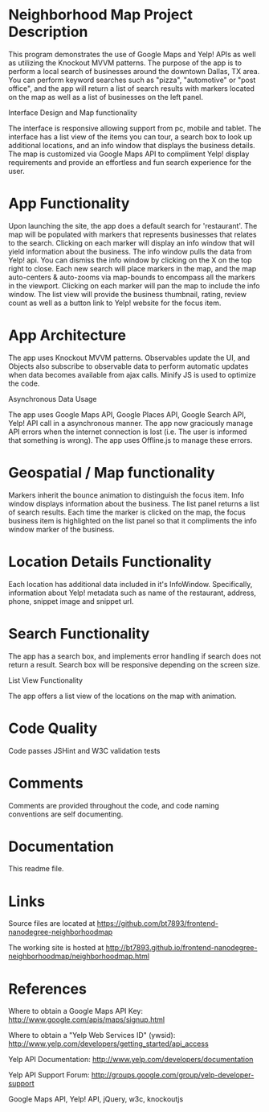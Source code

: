# Neighborhood Map Project Description

This program demonstrates the use of Google Maps and Yelp! APIs as well as utilizing the Knockout MVVM patterns. The purpose of the app is to perform a local search of businesses around the downtown Dallas, TX area. You can perform keyword searches such as "pizza", "automotive" or "post office", and the app will return a list of search results with markers located on the map as well as a list of businesses on the left panel.

Interface Design and Map functionality

The interface is responsive allowing support from pc, mobile and tablet. The interface has a list view of the items you can tour, a search box to look up additional locations, and an info window that displays the business details. The map is customized via Google Maps API to compliment Yelp! display requirements and provide an effortless and fun search experience for the user.

# App Functionality

Upon launching the site, the app does a default search for 'restaurant'. The map will be populated with markers that represents businesses that relates to the search. Clicking on each marker will display an info window that will yield information about the business. The info window pulls the data from Yelp! api. You can dismiss the info window by clicking on the X on the top right to close. Each new search will place markers in the map, and the map auto-centers & auto-zooms via map-bounds to encompass all the markers in the viewport. Clicking on each marker will pan the map to include the info window. The list view will provide the business thumbnail, rating, review count as well as a button link to Yelp! website for the focus item.

# App Architecture

The app uses Knockout MVVM patterns. Observables update the UI, and Objects also subscribe to observable data to perform automatic updates when data becomes available from ajax calls. Minify JS is used to optimize the code.

Asynchronous Data Usage

The app uses Google Maps API, Google Places API, Google Search API, Yelp! API call in a asynchronous manner. The app now graciously manage API errors when the internet connection is lost (i.e. The user is informed that something is wrong). The app uses Offline.js to manage these errors.

# Geospatial / Map functionality

Markers inherit the bounce animation to distinguish the focus item. Info window displays information about the business. The list panel returns a list of search results. Each time the marker is clicked on the map, the focus business item is highlighted on the list panel so that it compliments the info window marker of the business.

# Location Details Functionality

Each location has additional data included in it's InfoWindow. Specifically, information about Yelp! metadata such as name of the restaurant, address, phone, snippet image and snippet url.

# Search Functionality

The app has a search box, and implements error handling if search does not return a result. Search box will be responsive depending on the screen size.

List View Functionality

The app offers a list view of the locations on the map with animation.

# Code Quality

Code passes JSHint and W3C validation tests

# Comments

Comments are provided throughout the code, and code naming conventions are self documenting.

# Documentation

This readme file.

# Links

Source files are located at https://github.com/bt7893/frontend-nanodegree-neighborhoodmap

The working site is hosted at http://bt7893.github.io/frontend-nanodegree-neighborhoodmap/neighborhoodmap.html

# References

Where to obtain a Google Maps API Key: http://www.google.com/apis/maps/signup.html

Where to obtain a "Yelp Web Services ID" (ywsid): http://www.yelp.com/developers/getting_started/api_access

Yelp API Documentation: http://www.yelp.com/developers/documentation

Yelp API Support Forum: http://groups.google.com/group/yelp-developer-support

Google Maps API, Yelp! API, jQuery, w3c, knockoutjs
